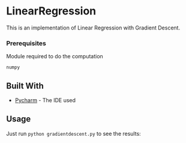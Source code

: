 # LinearRegression


This is an implementation of Linear Regression with Gradient Descent.

### Prerequisites

Module required to do the computation
```
numpy
```

## Built With

* [Pycharm](https://www.jetbrains.com/pycharm/) - The IDE used

## Usage

Just run ``python gradientdescent.py`` to see the results:
